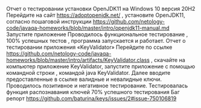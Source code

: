 Отчет о тестировании установки OpenJDK11 на Windows 10 версия 20H2
Перейдите на сайт https://adoptopenjdk.net/ , установите OpenJDK11, согласно пошаговой инструкции https://github.com/netology-code/javaqa-homeworks/blob/master/intro/openjdk11-manual.md
Запустите приложение
Проводилось функциональное тестирование , 100% успешных тестов , программа запускается и работает.
Отчет о тестировании приложения «KeyValidator»
Перейдите по ссылке https://github.com/netology-code/javaqa-homeworks/blob/master/intro/artifacts/KeyValidator.class , скачайте на компьютер приложение KeyValidator, запустите приложение с помощью командной строки , командой java KeyValidator. Далее вводите предоставленные в ссылке валидные и невалидные ключи.
Проводилось позитивное и негативное тестирование. Тестировалась функция распознавания ключей
 70% успешного тестирования 
Баг репорт https://github.com/baturina/keys/issues/2#issue-750106819
